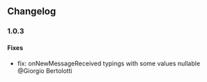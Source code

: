 ## Changelog

### 1.0.3

#### Fixes

- fix: onNewMessageReceived typings with some values nullable @Giorgio Bertolotti 
